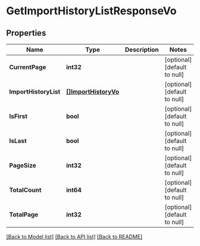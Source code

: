 # GetImportHistoryListResponseVo

## Properties
Name | Type | Description | Notes
------------ | ------------- | ------------- | -------------
**CurrentPage** | **int32** |  | [optional] [default to null]
**ImportHistoryList** | [**[]ImportHistoryVo**](ImportHistoryVo.md) |  | [optional] [default to null]
**IsFirst** | **bool** |  | [optional] [default to null]
**IsLast** | **bool** |  | [optional] [default to null]
**PageSize** | **int32** |  | [optional] [default to null]
**TotalCount** | **int64** |  | [optional] [default to null]
**TotalPage** | **int32** |  | [optional] [default to null]

[[Back to Model list]](../README.md#documentation-for-models) [[Back to API list]](../README.md#documentation-for-api-endpoints) [[Back to README]](../README.md)


